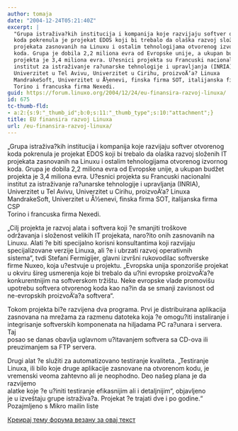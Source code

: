 ```yaml
---
author: tomaja
date: "2004-12-24T05:21:40Z"
excerpt: |
  "Grupa istraživa?kih institucija i kompanija koje razvijaju softver otvorenog
  koda pokrenula je projekat EDOS koji bi trebalo da olaška razvoj složenih IT
  projekata zasnovanih na Linuxu i ostalim tehnologijama otvorenog izvornog
  koda. Grupa je dobila 2,2 miliona evra od Evropske unije, a ukupan budžet
  projekta je 3,4 miliona evra. U?esnici projekta su Francuski nacionalni
  institut za istraživanje ra?unarske tehnologije i upravljanja (INRIA),
  Univerzitet u Tel Avivu, Univerzitet u Cirihu, proizvoÄ‘a? Linuxa
  MandrakeSoft, Univerzitet u Å½enevi, finska firma SOT, italijanska firma CSP
  Torino i francuska firma Nexedi.
guid: https://forum.linuxo.org/2004/12/24/eu-finansira-razvoj-linuxa/
id: 675
tc-thumb-fld:
- a:2:{s:9:"_thumb_id";b:0;s:11:"_thumb_type";s:10:"attachment";}
title: EU finansira razvoj Linuxa
url: /eu-finansira-razvoj-linuxa/
---
```

&#8222;Grupa istraživa?kih institucija i kompanija koje razvijaju softver otvorenog  
koda pokrenula je projekat EDOS koji bi trebalo da olaška razvoj složenih IT  
projekata zasnovanih na Linuxu i ostalim tehnologijama otvorenog izvornog  
koda. Grupa je dobila 2,2 miliona evra od Evropske unije, a ukupan budžet  
projekta je 3,4 miliona evra. U?esnici projekta su Francuski nacionalni  
institut za istraživanje ra?unarske tehnologije i upravljanja (INRIA),  
Univerzitet u Tel Avivu, Univerzitet u Cirihu, proizvoÄ‘a? Linuxa  
MandrakeSoft, Univerzitet u Å½enevi, finska firma SOT, italijanska firma CSP  
Torino i francuska firma Nexedi.<!--break-->

  
&#8222;Cilj projekta je razvoj alata i softvera koji ?e smanjiti troškove  
održavanja i složenost velikih IT projekata, naro?ito onih zasnovanih na  
Linuxu. Alati ?e biti specijalno korisni konsultantima koji razvijaju  
specijalizovane verzije Linuxa, ali ?e i ubrzati razvoj operativnih  
sistema&#8220;, tvdi Stefani Fermigijer, glavni izvršni rukovodilac softverske  
firme Nuxeo, koja u?estvuje u projektu. &#8222;Evropska unija sponzoriše projekat  
u okviru šireg usmerenja koje bi trebalo da u?ini evropske proizvoÄ‘a?e  
konkurentnijim na softverskom tržištu. Neke evropske vlade promovišu  
upotrebu softvera otvorenog koda kao na?in da se smanji zavisnost od  
ne-evropskih proizvoÄ‘a?a softvera&#8220;.

Tokom projekta bi?e razvijena dva programa. Prvi je distribuirana aplikacija  
zasnovana na mrežama za razmenu datoteka koja ?e omogu?iti instaliranje i  
integrisanje softverskih komponenata na hiljadama PC ra?unara i servera. Taj  
posao se danas obavlja uglavnom u?itavanjem softvera sa CD-ova ili  
preuzimanjem sa FTP servera.

Drugi alat ?e služiti za automatizovano testiranje kvaliteta. &#8222;Testiranje  
Linuxa, ili bilo koje druge aplikacije zasnovane na otvorenom kodu, je  
vremenski veoma zahtevno ali je neophodno. Deo našeg plana je da razvijemo  
alatke koje ?e u?initi testiranje efikasnijim ali i detaljnijim&#8220;, objavljeno  
je u izveštaju grupe istraživa?a. Projekat ?e trajati dve i po godine.&#8220;  
Pozajmljeno s Mikro mailin liste

[Креирај тему форума везану за овај текст](https://linuxo.org/nova-tema-na-forumu/?se_pid=675)